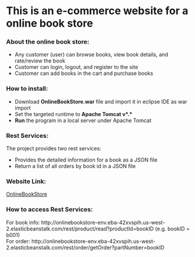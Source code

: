 # This is an e-commerce website for a online book store
<h3>About the online book store:</h3>
<ul><li>Any customer (user) can browse books, view book details, and rate/review the book</li>
  <li>Customer can login, logout, and register to the site</li>
  <li>Customer can add books in the cart and purchase books</li>
  </ul>
<h3>How to install:</h3>
<ul><li>Download <b>OnlineBookStore.war</b> file and import it in eclipse IDE as war import</li>
  <li>Set the targeted runtime to <b>Apache Tomcat v*.*</b></li>
  <li><b>Run</b> the program in a local server under Apache Tomcat</li>
 </ul>
<h3>Rest Services:</h3>
The project provides two rest services:
<ul><li>Provides the detailed information for a book as a JSON file</li>
  <li>Return a list of all orders by book id in a JSON file</li>
</ul>
<h3>Website Link:</h3>
<a href="http://onlinebookstore-env.eba-42xvspih.us-west-2.elasticbeanstalk.com/OnlineBookStore">OnlineBookStore</a>
 <h3>How to access <b>Rest Services:</b></h3>
  For book info: http://onlinebookstore-env.eba-42xvspih.us-west-2.elasticbeanstalk.com/rest/product/read?productId=bookID (e.g. bookID = b001) <br/>
  For order: http://onlinebookstore-env.eba-42xvspih.us-west-2.elasticbeanstalk.com/rest/order/getOrder?partNumber=bookID 

